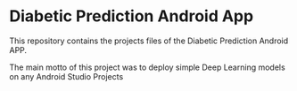 # Diabetic Prediction Android App
This repository contains the projects files of the Diabetic Prediction Android APP.

The main motto of this project was to deploy simple Deep Learning models on any Android Studio Projects

